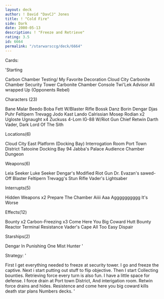 ```yaml
---
layout: deck
author: ! David "DavCJ" Jones
title: ! "Cold Fire"
side: Dark
date: 2000-05-13
description: ! "Freeze and Retrieve"
rating: 3.5
id: 6664
permalink: "/starwarsccg/deck/6664"
---
```

Cards: 

'Starting

Carbon Chamber Testing/ My Favorite Decoration
Cloud City Carbonite Chamber
	   Security Tower
Carbonite Chamber Console
Twi'Lek Advisor
All wrapped Up
(Opponents Rebel)

Characters (23)

Bane Malar
Beedo
Boba Fett W/Blaster Rifle
Bossk
Danz Borin
Dengar
Djas Puhr
Feltipern Trevagg
Jodo Kast
Lando Calrissian
Mosep
Rodian x2
Ugloste
Ugnaught x4
Zuckuss
4-Lom
IG-88 W/Riot Gun
Chief Retwin
Darth Vader, Dark Lord Of The Sith

Locations(6)

Cloud City East Platform (Docking Bay)
	    Interrogation Room
	    Port Town District
Tatooine Docking Bay 94
Jabba's Palace Audience Chamber
		Dungeon

Weapons(6)

Leia Seeker
Luke Seeker
Dengar's Modified Riot Gun
Dr. Evazan's sawed-Off Blaster
Feltipern Trevagg's Stun Rifle
Vader's Lightsaber

Interrupts(5)

Hidden Weapons x2
Prepare The Chamber
Aiiii Aaa Agggggggggg
It's Worse

Effects(12)

Bounty x2
Carbon-Freezing x3
Come Here You Big Coward
Hutt Bounty
Reactor Terminal
Resistance
Vader's Cape
All Too Easy
Dispair

Starships(2)

Dengar In Punishing One
Mist Hunter '

Strategy: '

First I get everything needed to freeze at security tower.  I go and freeze the captive.  Next i start putting out stuff to flip objective.  Then I start Collecting bounties.	Retrieving force every turn is also fun.  I have a little space for defense.  I force drain at Port town District, And interigation room. Retwin force drains and hides.  Resistence and come here you big coward kills death star plans Numbers decks. '
